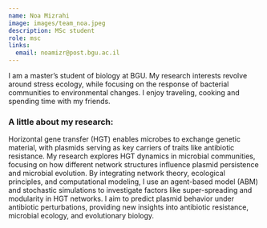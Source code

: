 ```yaml
---
name: Noa Mizrahi
image: images/team_noa.jpeg
description: MSc student
role: msc
links:
  email: noamizr@post.bgu.ac.il
---
```


I am a master’s student of biology at BGU. My research interests revolve around stress ecology, while focusing on the response of bacterial communities to environmental changes. I enjoy traveling, cooking and spending time with my friends.

### A little about my research:
Horizontal gene transfer (HGT) enables microbes to exchange genetic material, with plasmids serving as key carriers of traits like antibiotic resistance. My research explores HGT dynamics in microbial communities, focusing on how different network structures influence plasmid persistence and microbial evolution. By integrating network theory, ecological principles, and computational modeling, I use an agent-based model (ABM) and stochastic simulations to investigate factors like super-spreading and modularity in HGT networks. I aim to predict plasmid behavior under antibiotic perturbations, providing new insights into antibiotic resistance, microbial ecology, and evolutionary biology.
